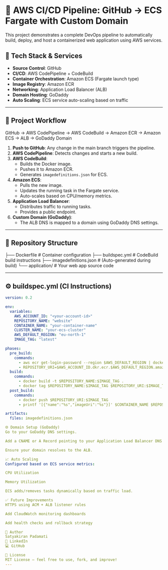 # 🚀 AWS CI/CD Pipeline: GitHub → ECS Fargate with Custom Domain

This project demonstrates a complete DevOps pipeline to automatically build, deploy, and host a containerized web application using AWS services.

## 🔧 Tech Stack & Services

- **Source Control**: GitHub
- **CI/CD**: AWS CodePipeline + CodeBuild
- **Container Orchestration**: Amazon ECS (Fargate launch type)
- **Image Registry**: Amazon ECR
- **Networking**: Application Load Balancer (ALB)
- **Domain Hosting**: GoDaddy
- **Auto Scaling**: ECS service auto-scaling based on traffic

---

## 📌 Project Workflow

GitHub → AWS CodePipeline → AWS CodeBuild → Amazon ECR → Amazon ECS → ALB → GoDaddy Domain


1. **Push to GitHub**: Any change in the main branch triggers the pipeline.
2. **AWS CodePipeline**: Detects changes and starts a new build.
3. **AWS CodeBuild**:
   - Builds the Docker image.
   - Pushes it to Amazon ECR.
   - Generates `imagedefinitions.json` for ECS.
4. **Amazon ECS**: 
   - Pulls the new image.
   - Updates the running task in the Fargate service.
   - Auto-scales based on CPU/memory metrics.
5. **Application Load Balancer**:
   - Distributes traffic to running tasks.
   - Provides a public endpoint.
6. **Custom Domain (GoDaddy)**:
   - The ALB DNS is mapped to a domain using GoDaddy DNS settings.

---

## 📁 Repository Structure

├── Dockerfile # Container configuration
├── buildspec.yml # CodeBuild build instructions
├── imagedefinitions.json # (Auto-generated during build)
└── application/ # Your web app source code


---

## ⚙️ buildspec.yml (CI Instructions)

```yaml
version: 0.2

env:
  variables:
    AWS_ACCOUNT_ID: "<your-account-id>"
    REPOSITORY_NAME: "website"
    CONTAINER_NAME: "your-container-name"
    CLUSTER_NAME: "your-ecs-cluster"
    AWS_DEFAULT_REGION: "eu-north-1"
    IMAGE_TAG: "latest"

phases:
  pre_build:
    commands:
      - aws ecr get-login-password --region $AWS_DEFAULT_REGION | docker login --username AWS --password-stdin $AWS_ACCOUNT_ID.dkr.ecr.$AWS_DEFAULT_REGION.amazonaws.com
      - REPOSITORY_URI=$AWS_ACCOUNT_ID.dkr.ecr.$AWS_DEFAULT_REGION.amazonaws.com/$REPOSITORY_NAME
  build:
    commands:
      - docker build -t $REPOSITORY_NAME:$IMAGE_TAG .
      - docker tag $REPOSITORY_NAME:$IMAGE_TAG $REPOSITORY_URI:$IMAGE_TAG
  post_build:
    commands:
      - docker push $REPOSITORY_URI:$IMAGE_TAG
      - printf '[{"name":"%s","imageUri":"%s"}]' $CONTAINER_NAME $REPOSITORY_URI:$IMAGE_TAG > imagedefinitions.json

artifacts:
  files: imagedefinitions.json

🌐 Domain Setup (GoDaddy)
Go to your GoDaddy DNS settings.

Add a CNAME or A Record pointing to your Application Load Balancer DNS name (found in the EC2 → Load Balancers section).

Ensure your domain resolves to the ALB.

📈 Auto Scaling
Configured based on ECS service metrics:

CPU Utilization

Memory Utilization

ECS adds/removes tasks dynamically based on traffic load.

✅ Future Improvements
HTTPS using ACM + ALB listener rules

Add CloudWatch monitoring dashboards

Add health checks and rollback strategy

🙌 Author
Satyakiran Padamati
🔗 LinkedIn
💻 GitHub

📜 License
MIT License – feel free to use, fork, and improve!
---


